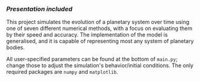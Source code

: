### *Presentation included*

This project simulates the evolution of a planetary system over time using one of seven different numerical methods, with a focus on evaluating them by their speed and accuracy. The implementation of the model is generalised, and it is capable of representing most any system of planetary bodies.

All user-specified parameters can be found at the bottom of `main.py`; change those to adjust the simulation's behavior/initial conditions. The only required packages are `numpy` and `matplotlib`.